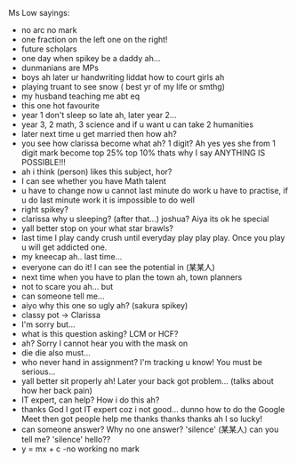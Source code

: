 Ms Low sayings:

- no arc no mark
- one fraction on the left one on the right!
- future scholars
- one day when spikey be a daddy ah...
- dunmanians are MPs
- boys ah later ur handwriting liddat how to court girls ah 
- playing truant to see snow ( best yr of my life or smthg)
- my husband teaching me abt eq
- this one hot favourite
- year 1 don't sleep so late ah, later year 2...
- year 3, 2 math, 3 science and if u want u can take 2 humanities
- later next time u get married then how ah?
- you see how clarissa become what ah? 1 digit? Ah yes yes she from 1 digit mark become top 25% top 10% thats why I say ANYTHING IS POSSIBLE!!!
- ah i think (person) likes this subject, hor?
- I can see whether you have Math talent
- u have to change now u cannot last minute do work u have to practise, if u do last minute work it is impossible to do well
- right spikey?
- clarissa why u sleeping? (after that...) joshua? Aiya its ok he special
- yall better stop on your what star brawls?
- last time I play candy crush until everyday play play play. Once you play u will get addicted one.
- my kneecap ah.. last time...
- everyone can do it! I can see the potential in (某某人)
- next time when you have to plan the town ah, town planners
- not to scare you ah... but
- can someone tell me...
- aiyo why this one so ugly ah? (sakura spikey)
- classy pot -> Clarissa
- I'm sorry but...
- what is this question asking? LCM or HCF?
- ah? Sorry I cannot hear you with the mask on
- die die also must...
- who never hand in assignment? I'm tracking u know! You must be serious...
- yall better sit properly ah! Later your back got problem... (talks about how her back pain)
- IT expert, can help? How i do this ah?
- thanks God I got IT expert coz i not good... dunno how to do the Google Meet then got people help me thanks thanks thanks ah I so lucky!
- can someone answer? Why no one answer? 'silence' (某某人) can you tell me? 'silence' hello??
- y = mx + c
-no working no mark
